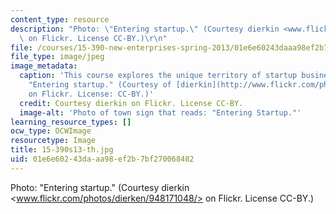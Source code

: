 ```yaml
---
content_type: resource
description: "Photo: \"Entering startup.\" (Courtesy dierkin <www.flickr.com/photos/dierken/948171048/>\
  \ on Flickr. License CC-BY.)\r\n"
file: /courses/15-390-new-enterprises-spring-2013/01e6e60243daaa98ef2b7bf270068482_15-390s13-th.jpg
file_type: image/jpeg
image_metadata:
  caption: 'This course explores the unique territory of startup businesses. Photo:
    "Entering startup." (Courtesy of [dierkin](http://www.flickr.com/photos/dierken/948171048/)
    on Flickr. License: CC-BY.)'
  credit: Courtesy dierkin on Flickr. License CC-BY.
  image-alt: 'Photo of town sign that reads: "Entering Startup."'
learning_resource_types: []
ocw_type: OCWImage
resourcetype: Image
title: 15-390s13-th.jpg
uid: 01e6e602-43da-aa98-ef2b-7bf270068482
---
```

Photo: "Entering startup." (Courtesy dierkin <www.flickr.com/photos/dierken/948171048/> on Flickr. License CC-BY.)


